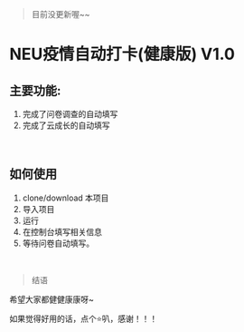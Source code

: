> 目前没更新喔~~

# NEU疫情自动打卡(健康版) V1.0

## 主要功能:

1. 完成了问卷调查的自动填写
2. 完成了云成长的自动填写


<br>

## 如何使用

1. clone/download 本项目
2. 导入项目
3. 运行
4. 在控制台填写相关信息
5. 等待问卷自动填写。
<br>


> 结语

希望大家都健健康康呀~

如果觉得好用的话，点个⭐叭，感谢！！！
